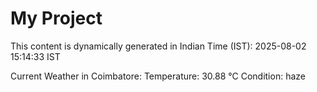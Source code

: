 # My Project

This content is dynamically generated in Indian Time (IST): 2025-08-02 15:14:33 IST


Current Weather in Coimbatore:
Temperature: 30.88 °C
Condition: haze
